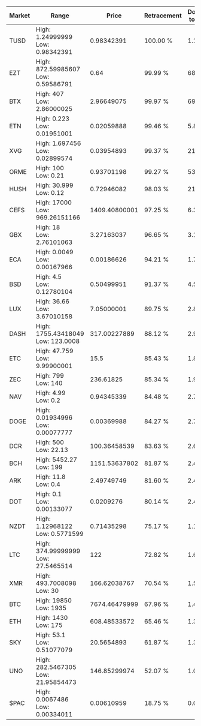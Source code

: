 | Market | Range | Price| Retracement | Doubles to 50% |
| --- | --- | --- | --- | --- |
| TUSD | High: 1.24999999<br />Low: 0.98342391 | 0.98342391 | 100.00 % | 1.14 |
| EZT | High: 872.59985607<br />Low: 0.59586791 | 0.64 | 99.99 % | 682.18 |
| BTX | High: 407<br />Low: 2.86000025 | 2.96649075 | 99.97 % | 69.08 |
| ETN | High: 0.223<br />Low: 0.01951001 | 0.02059888 | 99.46 % | 5.89 |
| XVG | High: 1.697456<br />Low: 0.02899574 | 0.03954893 | 99.37 % | 21.83 |
| ORME | High: 100<br />Low: 0.21 | 0.93701198 | 99.27 % | 53.47 |
| HUSH | High: 30.999<br />Low: 0.12 | 0.72946082 | 98.03 % | 21.33 |
| CEFS | High: 17000<br />Low: 969.26151166 | 1409.40800001 | 97.25 % | 6.37 |
| GBX | High: 18<br />Low: 2.76101063 | 3.27163037 | 96.65 % | 3.17 |
| ECA | High: 0.0049<br />Low: 0.00167966 | 0.00186626 | 94.21 % | 1.76 |
| BSD | High: 4.5<br />Low: 0.12780104 | 0.50499951 | 91.37 % | 4.58 |
| LUX | High: 36.66<br />Low: 3.67010158 | 7.05000001 | 89.75 % | 2.86 |
| DASH | High: 1755.43418049<br />Low: 123.0008 | 317.00227889 | 88.12 % | 2.96 |
| ETC | High: 47.759<br />Low: 9.99900001 | 15.5 | 85.43 % | 1.86 |
| ZEC | High: 799<br />Low: 140 | 236.61825 | 85.34 % | 1.98 |
| NAV | High: 4.99<br />Low: 0.2 | 0.94345339 | 84.48 % | 2.75 |
| DOGE | High: 0.01934996<br />Low: 0.00077777 | 0.00369988 | 84.27 % | 2.72 |
| DCR | High: 500<br />Low: 22.13 | 100.36458539 | 83.63 % | 2.60 |
| BCH | High: 5452.27<br />Low: 199 | 1151.53637802 | 81.87 % | 2.45 |
| ARK | High: 11.8<br />Low: 0.4 | 2.49749749 | 81.60 % | 2.44 |
| DOT | High: 0.1<br />Low: 0.00133077 | 0.0209276 | 80.14 % | 2.42 |
| NZDT | High: 1.12968122<br />Low: 0.5771599 | 0.71435298 | 75.17 % | 1.19 |
| LTC | High: 374.99999999<br />Low: 27.5465514 | 122 | 72.82 % | 1.65 |
| XMR | High: 493.7008098<br />Low: 30 | 166.62038767 | 70.54 % | 1.57 |
| BTC | High: 19850<br />Low: 1935 | 7674.46479999 | 67.96 % | 1.42 |
| ETH | High: 1430<br />Low: 175 | 608.48533572 | 65.46 % | 1.32 |
| SKY | High: 53.1<br />Low: 0.51077079 | 20.5654893 | 61.87 % | 1.30 |
| UNO | High: 282.5467305<br />Low: 21.95854473 | 146.85299974 | 52.07 % | 1.04 |
| $PAC | High: 0.0067486<br />Low: 0.00334011 | 0.00610959 | 18.75 % | 0.00 |
